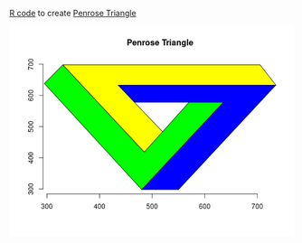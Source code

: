 [R code](penrose_triangle.R) to create [Penrose Triangle](https://en.wikipedia.org/wiki/Penrose_triangle)

![Penrose Triangle](penrose_triangle.png "Penrose Triangle")
